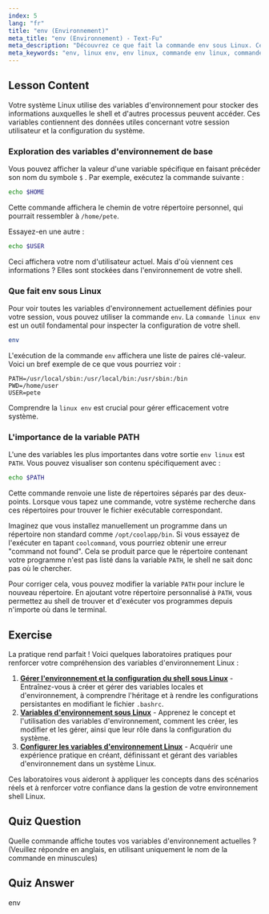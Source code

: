 ```yaml
---
index: 5
lang: "fr"
title: "env (Environnement)"
meta_title: "env (Environnement) - Text-Fu"
meta_description: "Découvrez ce que fait la commande env sous Linux. Ce guide explique comment visualiser et utiliser les variables d'environnement Linux telles que PATH, HOME et USER avec la commande env."
meta_keywords: "env, linux env, env linux, commande env linux, commande env sous linux, que fait env sous linux, variables d'environnement, variable PATH, variables shell"
---
```


## Lesson Content

Votre système Linux utilise des variables d'environnement pour stocker des informations auxquelles le shell et d'autres processus peuvent accéder. Ces variables contiennent des données utiles concernant votre session utilisateur et la configuration du système.

### Exploration des variables d'environnement de base

Vous pouvez afficher la valeur d'une variable spécifique en faisant précéder son nom du symbole `$` . Par exemple, exécutez la commande suivante :

```bash
echo $HOME
```

Cette commande affichera le chemin de votre répertoire personnel, qui pourrait ressembler à `/home/pete`.

Essayez-en une autre :

```bash
echo $USER
```

Ceci affichera votre nom d'utilisateur actuel. Mais d'où viennent ces informations ? Elles sont stockées dans l'environnement de votre shell.

### Que fait env sous Linux

Pour voir toutes les variables d'environnement actuellement définies pour votre session, vous pouvez utiliser la commande `env`. La `commande linux env` est un outil fondamental pour inspecter la configuration de votre shell.

```bash
env
```

L'exécution de la commande `env` affichera une liste de paires clé-valeur. Voici un bref exemple de ce que vous pourriez voir :

```plaintext
PATH=/usr/local/sbin:/usr/local/bin:/usr/sbin:/bin
PWD=/home/user
USER=pete
```

Comprendre la `linux env` est crucial pour gérer efficacement votre système.

### L'importance de la variable PATH

L'une des variables les plus importantes dans votre sortie `env linux` est `PATH`. Vous pouvez visualiser son contenu spécifiquement avec :

```bash
echo $PATH
```

Cette commande renvoie une liste de répertoires séparés par des deux-points. Lorsque vous tapez une commande, votre système recherche dans ces répertoires pour trouver le fichier exécutable correspondant.

Imaginez que vous installez manuellement un programme dans un répertoire non standard comme `/opt/coolapp/bin`. Si vous essayez de l'exécuter en tapant `coolcommand`, vous pourriez obtenir une erreur "command not found". Cela se produit parce que le répertoire contenant votre programme n'est pas listé dans la variable `PATH`, le shell ne sait donc pas où le chercher.

Pour corriger cela, vous pouvez modifier la variable `PATH` pour inclure le nouveau répertoire. En ajoutant votre répertoire personnalisé à `PATH`, vous permettez au shell de trouver et d'exécuter vos programmes depuis n'importe où dans le terminal.

## Exercise

La pratique rend parfait ! Voici quelques laboratoires pratiques pour renforcer votre compréhension des variables d'environnement Linux :

1. **[Gérer l'environnement et la configuration du shell sous Linux](https://labex.io/fr/labs/comptia-manage-shell-environment-and-configuration-in-linux-590838)** - Entraînez-vous à créer et gérer des variables locales et d'environnement, à comprendre l'héritage et à rendre les configurations persistantes en modifiant le fichier `.bashrc`.
2. **[Variables d'environnement sous Linux](https://labex.io/fr/labs/linux-environment-variables-in-linux-385274)** - Apprenez le concept et l'utilisation des variables d'environnement, comment les créer, les modifier et les gérer, ainsi que leur rôle dans la configuration du système.
3. **[Configurer les variables d'environnement Linux](https://labex.io/fr/labs/linux-configure-linux-environment-variables-437861)** - Acquérir une expérience pratique en créant, définissant et gérant des variables d'environnement dans un système Linux.

Ces laboratoires vous aideront à appliquer les concepts dans des scénarios réels et à renforcer votre confiance dans la gestion de votre environnement shell Linux.

## Quiz Question

Quelle commande affiche toutes vos variables d'environnement actuelles ? (Veuillez répondre en anglais, en utilisant uniquement le nom de la commande en minuscules)

## Quiz Answer

env
